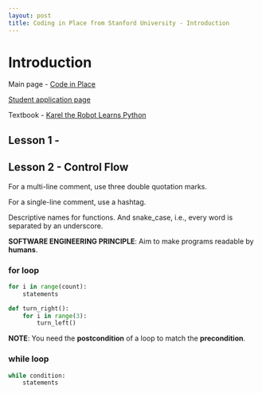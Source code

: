 ```yaml
---
layout: post
title: Coding in Place from Stanford University - Introduction
---
```

# Introduction
Main page - [Code in Place](https://codeinplace.stanford.edu/)

[Student application page](https://codeinplace.stanford.edu/public/join/cip4)

Textbook - [Karel the Robot Learns Python](https://compedu.stanford.edu/karel-reader/docs/python/en/intro.html)



## Lesson 1 - 


## Lesson 2 - Control Flow
For a multi-line comment, use three double quotation marks. 

For a single-line comment, use a hashtag.

Descriptive names for functions. And snake_case, i.e., every word is separated by an underscore.

**SOFTWARE ENGINEERING PRINCIPLE**: Aim to make programs readable by **humans**.

### for loop
```py
for i in range(count):
    statements
```

```py
def turn_right():
    for i in range(3):
        turn_left()
```

**NOTE**: You need the **postcondition** of a loop to match the **precondition**. 

### while loop
```py
while condition:
    statements
```


